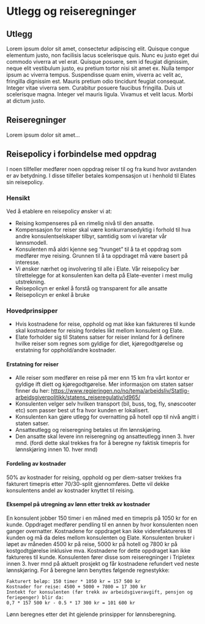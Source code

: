 # Utlegg og reiseregninger

## Utlegg
Lorem ipsum dolor sit amet, consectetur adipiscing elit. Quisque congue elementum
justo, non facilisis lacus scelerisque quis. Nunc eu justo eget dui commodo viverra
at vel erat. Quisque posuere, sem id feugiat dignissim, neque elit vestibulum justo,
eu pretium tortor nisi sit amet ex. Nulla tempor ipsum ac viverra tempus. Suspendisse
quam enim, viverra ac velit ac, fringilla dignissim est. Mauris pretium odio tincidunt
feugiat consequat. Integer vitae viverra sem. Curabitur posuere faucibus fringilla.
Duis ut scelerisque magna. Integer vel mauris ligula. Vivamus et velit lacus. Morbi
at dictum justo.

## Reiseregninger
Lorem ipsum dolor sit amet...

## Reisepolicy i forbindelse med oppdrag
I noen tillfeller medfører noen oppdrag reiser til og fra kund hvor avstanden er av betydning. I disse tilfeller betales kompensasjon ut i henhold til Elates sin reisepolicy.

### Hensikt
Ved å etablere en reisepolicy ønsker vi at:
* Reising kompenseres på en rimelig nivå til den ansatte. 
* Kompensasjon for reiser skal være konkurransedyktig i forhold til hva andre konsulentselskaper tilbyr, samtidig som vi ivaretar vår lønnsmodell.
* Konsulenten må aldri kjenne seg “tvunget” til å ta et oppdrag som medfører mye reising. Grunnen til å ta oppdraget må være basert på interesse.
* Vi ønsker nærhet og involvering til alle i Elate. Vår reisepolicy bør tilrettelegge for at konsulenten kan delta på Elate-eventer i mest mulig utstrekning.
* Reisepolicyn er enkel å forstå og transparent for alle ansatte
* Reisepolicyn er enkel å bruke

### Hovedprinsipper
* Hvis kostnadene for reise, opphold og mat ikke kan faktureres til kunde skal kostnadene for reising fordeles likt mellom konsulent og Elate.
* Elate forholder sig til Statens satser for reiser innland for å definere hvilke reiser som regnes som gyldige for diet, kjøregodtgørelse og erstatning for opphold/andre kostnader.

#### Erstatning for reiser
* Alle reiser som medfører en reise på mer enn 15 km fra vårt kontor er gyldige ift diett og kjøregodtgørelse. Mer informasjon om staten satser finner du her: https://www.regjeringen.no/no/tema/arbeidsliv/Statlig-arbeidsgiverpolitikk/statens_reiseregulativ/id965/
* Konsulenten velger selv hvilken transport (bil, buss, tog, fly, snøscooter etc) som passer best ut fra hvor kunden er lokalisert.
* Konsulenten kan gjøre utlegg for overnatting på hotell opp til nivå angitt i staten satser.
* Ansatteutlegg og reiseregning betales ut ifm lønnskjøring.
* Den ansatte skal levere inn reiseregning og ansatteutlegg innen 3. hver mnd. (fordi dette skal trekkes fra for å beregne ny faktisk timepris for lønnskjøring innen 10. hver mnd)

#### Fordeling av kostnader
50% av kostnader for reising, opphold og per diem-satser trekkes fra fakturert timepris etter 70/30-split gjennomføres. Dette vil dekke konsulentens andel av kostnader knyttet til reising.

#### Eksempel på utregning av lønn etter trekk av kostnader
En konsulent jobber 150 timer i en måned med en timepris på 1050 kr for en kunde. Oppdraget medfører pendling til en annen by hvor konsulenten noen ganger overnatter. Kostnadene for oppdraget kan ikke viderefaktureres til kunden og må da deles mellom konsulenten og Elate. Konsulenten bruker i løpet av måneden 4500 kr på reise, 5000 kr på hotell og 7800 kr på kostgodtgjørelse inklusive mva. Kostnadene for dette oppdraget kan ikke faktureres til kunde. Konsulenten fører disse som reiseregninger i Tripletex innen 3. hver mnd på aktuelt prosjekt og får kostnadene refundert ved neste lønnskjøring. For å beregne lønn benyttes følgende regnestykke:

```
Fakturert beløp: 150 timer * 1050 kr = 157 500 kr
Kostnader for reise: 4500 + 5000 + 7800 = 17 300 kr
Inntekt for konsulenten (før trekk av arbeidsgiveravgift, pensjon og feriepenger) blir da:
0,7 * 157 500 kr - 0.5 * 17 300 kr = 101 600 kr
```
Lønn beregnes etter det iht gjelende prinsipper for lønnsberegning. 




 
